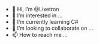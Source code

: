 - 👋 Hi, I’m @Lixetron
- 👀 I’m interested in ...
- 🌱 I’m currently learning C#
- 💞️ I’m looking to collaborate on ...
- 📫 How to reach me ...

<!---
Lixetron/Lixetron is a ✨ special ✨ repository because its `README.md` (this file) appears on your GitHub profile.
You can click the Preview link to take a look at your changes.
--->
